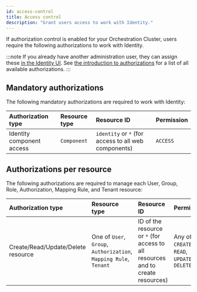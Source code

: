 ```yaml
---
id: access-control
title: Access control
description: "Grant users access to work with Identity."
---
```


If authorization control is enabled for your Orchestration Cluster, users require the following authorizations to work with Identity.

:::note
If you already have another administration user, they can assign these [in the Identity UI](components/identity/authorization.md#create-an-authorization). See [the introduction to authorizations](components/concepts/access-control/authorizations.md#available-resources) for a list of all available authorizations.
:::

## Mandatory authorizations

The following mandatory authorizations are required to work with Identity:

| Authorization type        | Resource type | Resource ID                                          | Permission |
| :------------------------ | :------------ | :--------------------------------------------------- | :--------- |
| Identity component access | `Component`   | `identity` or `*` (for access to all web components) | `ACCESS`   |

## Authorizations per resource

The following authorizations are required to manage each User, Group, Role, Authorization, Mapping Rule, and Tenant resource:

| Authorization type                 | Resource type                                                     | Resource ID                                                                     | Permission                                  |
| :--------------------------------- | :---------------------------------------------------------------- | :------------------------------------------------------------------------------ | :------------------------------------------ |
| Create/Read/Update/Delete resource | One of `User`, `Group`, `Authorization`, `Mapping Rule`, `Tenant` | ID of the resource or `*` (for access to all resources and to create resources) | Any of `CREATE`, `READ`, `UPDATE`, `DELETE` |
